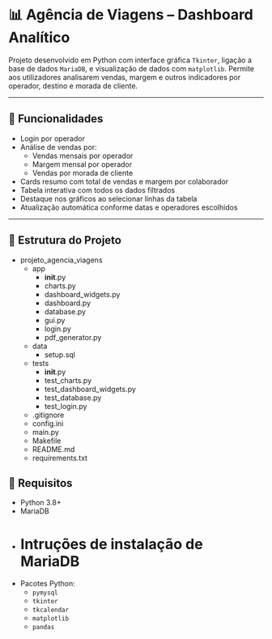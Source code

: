 # 📊 Agência de Viagens – Dashboard Analítico

Projeto desenvolvido em Python com interface gráfica `Tkinter`, ligação a base de dados `MariaDB`, e visualização de dados com `matplotlib`.
 Permite aos utilizadores analisarem vendas, margem e outros indicadores por operador, destino e morada de cliente.

---

## 🔧 Funcionalidades

* Login por operador
* Análise de vendas por:
  * Vendas mensais por operador
  * Margem mensal por operador
  * Vendas por morada de cliente
* Cards resumo com total de vendas e margem por colaborador
* Tabela interativa com todos os dados filtrados
* Destaque nos gráficos ao selecionar linhas da tabela
* Atualização automática conforme datas e operadores escolhidos

---

## 📁 Estrutura do Projeto

* projeto_agencia_viagens
  * app
    * __init__.py
    * charts.py
    * dashboard_widgets.py
    * dashboard.py
    * database.py
    * gui.py
    * login.py
    * pdf_generator.py
  * data
    * setup.sql
  * tests
    * __init__.py
    * test_charts.py
    * test_dashboard_widgets.py
    * test_database.py
    * test_login.py
  * .gitignore
  * config.ini
  * main.py
  * Makefile
  * README.md
  * requirements.txt


## 💾 Requisitos
* Python 3.8+
* MariaDB
 - # Intruções de instalação de MariaDB
* Pacotes Python:
  * `pymysql`
  * `tkinter`
  * `tkcalendar`
  * `matplotlib`
  * `pandas`
